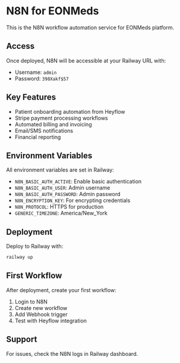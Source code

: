 # N8N for EONMeds

This is the N8N workflow automation service for EONMeds platform.

## Access

Once deployed, N8N will be accessible at your Railway URL with:
- Username: `admin`
- Password: `398Xakf$57`

## Key Features

- Patient onboarding automation from Heyflow
- Stripe payment processing workflows
- Automated billing and invoicing
- Email/SMS notifications
- Financial reporting

## Environment Variables

All environment variables are set in Railway:
- `N8N_BASIC_AUTH_ACTIVE`: Enable basic authentication
- `N8N_BASIC_AUTH_USER`: Admin username
- `N8N_BASIC_AUTH_PASSWORD`: Admin password
- `N8N_ENCRYPTION_KEY`: For encrypting credentials
- `N8N_PROTOCOL`: HTTPS for production
- `GENERIC_TIMEZONE`: America/New_York

## Deployment

Deploy to Railway with:
```bash
railway up
```

## First Workflow

After deployment, create your first workflow:
1. Login to N8N
2. Create new workflow
3. Add Webhook trigger
4. Test with Heyflow integration

## Support

For issues, check the N8N logs in Railway dashboard.